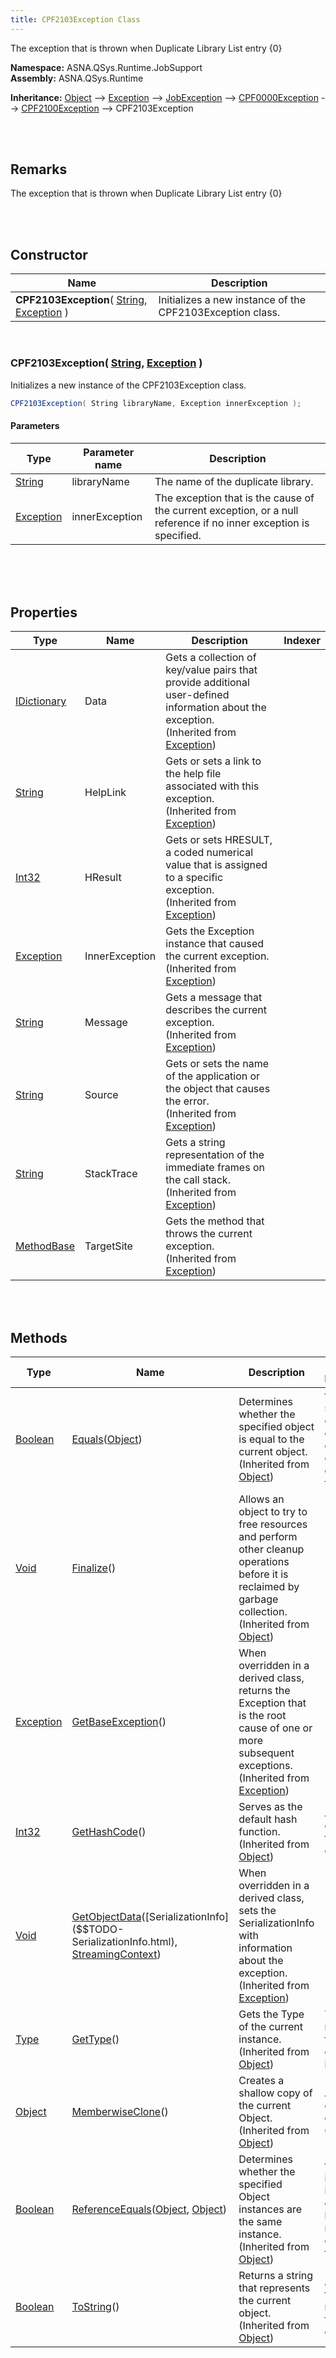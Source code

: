 ```yaml
---
title: CPF2103Exception Class
---
```


The exception that is thrown when Duplicate Library List entry {0}

**Namespace:** ASNA.QSys.Runtime.JobSupport <br/>
**Assembly:** ASNA.QSys.Runtime

**Inheritance:** [Object](https://docs.microsoft.com/en-us/dotnet/api/system.object) --> [Exception](https://docs.microsoft.com/en-us/dotnet/api/system.exception) --> [JobException](/reference/asna-qsys-runtime-job-support/exceptions-job-support/job-exception.html) --> [CPF0000Exception](/reference/asna-qsys-runtime-job-support/exceptions-cpfxxxx/cpf0000-exception.html) --> [CPF2100Exception](/reference/asna-qsys-runtime-job-support/exceptions-cpfxxxx/cpf2100-exception.html) --> CPF2103Exception

<br>
<br>

## Remarks

The exception that is thrown when Duplicate Library List entry {0}

[//]: # ($$TODO: Complete the Remarks section.)

<br>
<br>

## Constructor

| Name |  Description 
| --- | --- 
| **CPF2103Exception**( [String](https://docs.microsoft.com/en-us/dotnet/api/system.string), [Exception](https://docs.microsoft.com/en-us/dotnet/api/system.exception) ) | Initializes a new instance of the CPF2103Exception class.

<br>

### CPF2103Exception( [String](https://docs.microsoft.com/en-us/dotnet/api/system.string), [Exception](https://docs.microsoft.com/en-us/dotnet/api/system.exception) )

Initializes a new instance of the CPF2103Exception class.

```cs
CPF2103Exception( String libraryName, Exception innerException );
```

#### Parameters

| Type | Parameter name | Description
| --- | --- | ---
| [String](https://docs.microsoft.com/en-us/dotnet/api/system.string) | libraryName | The name of the duplicate library. 
| [Exception](https://docs.microsoft.com/en-us/dotnet/api/system.exception) | innerException | The exception that is the cause of the current exception, or a null reference if no inner exception is specified. 

<br>


<br>
<br>

## Properties

| Type | Name | Description | Indexer
| --- | --- | --- | --- 
| [IDictionary](https://docs.microsoft.com/en-us/dotnet/api/system.collections.generic.idictionary-2) | Data | Gets a collection of key/value pairs that provide additional user-defined information about the exception.<br>(Inherited from [Exception]($$TODO-System.Exception.html)) | 
| [String](https://docs.microsoft.com/en-us/dotnet/api/system.string) | HelpLink | Gets or sets a link to the help file associated with this exception.<br>(Inherited from [Exception]($$TODO-System.Exception.html)) | 
| [Int32](https://docs.microsoft.com/en-us/dotnet/api/system.int32) | HResult | Gets or sets HRESULT, a coded numerical value that is assigned to a specific exception.<br>(Inherited from [Exception]($$TODO-System.Exception.html)) | 
| [Exception](https://docs.microsoft.com/en-us/dotnet/api/system.exception) | InnerException | Gets the Exception instance that caused the current exception.<br>(Inherited from [Exception]($$TODO-System.Exception.html)) | 
| [String](https://docs.microsoft.com/en-us/dotnet/api/system.string) | Message | Gets a message that describes the current exception.<br>(Inherited from [Exception]($$TODO-System.Exception.html)) | 
| [String](https://docs.microsoft.com/en-us/dotnet/api/system.string) | Source | Gets or sets the name of the application or the object that causes the error.<br>(Inherited from [Exception]($$TODO-System.Exception.html)) | 
| [String](https://docs.microsoft.com/en-us/dotnet/api/system.string) | StackTrace | Gets a string representation of the immediate frames on the call stack.<br>(Inherited from [Exception]($$TODO-System.Exception.html)) | 
| [MethodBase]($$TODO-MethodBase.html) | TargetSite | Gets the method that throws the current exception.<br>(Inherited from [Exception]($$TODO-System.Exception.html)) | 

<br>
<br>

## Methods

| Type | Name | Description | Return Description 
| --- | --- | --- | --- 
| [Boolean](https://docs.microsoft.com/en-us/dotnet/api/system.boolean) | [Equals](https://docs.microsoft.com/en-us/dotnet/api/system.object.equals)([Object](https://docs.microsoft.com/en-us/dotnet/api/system.object)) | Determines whether the specified object is equal to the current object.<br>(Inherited from [Object](https://docs.microsoft.com/en-us/dotnet/api/system.object)) | true if the specified object is equal to the current object; otherwise, false.
| [Void](https://docs.microsoft.com/en-us/dotnet/api/system.void) | [Finalize](https://docs.microsoft.com/en-us/dotnet/api/system.object.finalize)() | Allows an object to try to free resources and perform other cleanup operations before it is reclaimed by garbage collection.<br>(Inherited from [Object](https://docs.microsoft.com/en-us/dotnet/api/system.object)) | 
| [Exception](https://docs.microsoft.com/en-us/dotnet/api/system.exception) | [GetBaseException]($$TODO-System.Exception.html#getbaseexception)() | When overridden in a derived class, returns the Exception that is the root cause of one or more subsequent exceptions.<br>(Inherited from [Exception]($$TODO-System.Exception.html)) | 
| [Int32](https://docs.microsoft.com/en-us/dotnet/api/system.int32) | [GetHashCode](https://docs.microsoft.com/en-us/dotnet/api/system.object.gethashcode)() | Serves as the default hash function.<br>(Inherited from [Object](https://docs.microsoft.com/en-us/dotnet/api/system.object)) | A hash code for the current object.
| [Void](https://docs.microsoft.com/en-us/dotnet/api/system.void) | [GetObjectData]($$TODO-System.Exception.html#getobjectdata)([SerializationInfo]($$TODO-SerializationInfo.html), [StreamingContext]($$TODO-StreamingContext.html)) | When overridden in a derived class, sets the SerializationInfo with information about the exception.<br>(Inherited from [Exception]($$TODO-System.Exception.html)) | 
| [Type](https://docs.microsoft.com/en-us/dotnet/api/system.type) | [GetType](https://docs.microsoft.com/en-us/dotnet/api/system.object.gettype)() | Gets the Type of the current instance.<br>(Inherited from [Object](https://docs.microsoft.com/en-us/dotnet/api/system.object)) | The exact runtime type of the current instance.
| [Object](https://docs.microsoft.com/en-us/dotnet/api/system.object) | [MemberwiseClone](https://docs.microsoft.com/en-us/dotnet/api/system.object.memberwiseclone)() | Creates a shallow copy of the current Object.<br>(Inherited from [Object](https://docs.microsoft.com/en-us/dotnet/api/system.object)) | A shallow copy of the current Object.
| [Boolean](https://docs.microsoft.com/en-us/dotnet/api/system.boolean) | [ReferenceEquals](https://docs.microsoft.com/en-us/dotnet/api/system.object.referenceequals)([Object](https://docs.microsoft.com/en-us/dotnet/api/system.object), [Object](https://docs.microsoft.com/en-us/dotnet/api/system.object)) | Determines whether the specified Object instances are the same instance.<br>(Inherited from [Object](https://docs.microsoft.com/en-us/dotnet/api/system.object)) | true if objA is the same instance as objB or if both are null; otherwise, false.
| [Boolean](https://docs.microsoft.com/en-us/dotnet/api/system.boolean) | [ToString](https://docs.microsoft.com/en-us/dotnet/api/system.object.tostring)() | Returns a string that represents the current object.<br>(Inherited from [Object](https://docs.microsoft.com/en-us/dotnet/api/system.object)) | A string that represents the current object.

<br>
<br>

